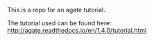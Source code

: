 This is a repo for an agate tutorial. 

The tutorial used can be found here: http://agate.readthedocs.io/en/1.4.0/tutorial.html


